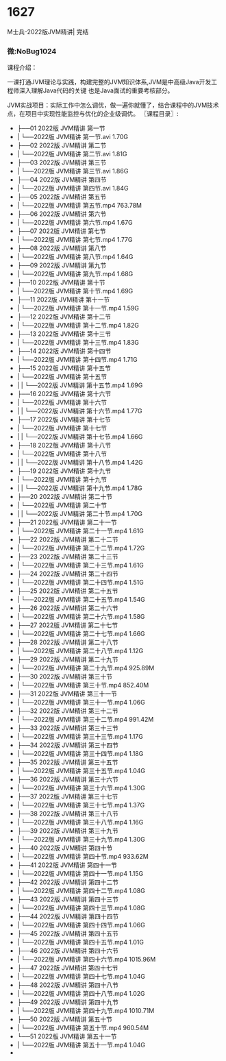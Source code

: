 # 1627
M士兵-2022版JVM精讲| 完结

### 微:NoBug1024 


课程介绍：

一课打通JVM理论与实践，构建完整的JVM知识体系,JVM是中高级Java开发工程师深入理解Java代码的关键 也是Java面试的重要考核部分。

JVM实战项目：实际工作中怎么调优，做一遍你就懂了，结合课程中的JVM技术点，在项目中实现性能监控与优化的企业级调优。
〖课程目录〗:


- ├──01 2022版 JVM精讲 第一节  
- |   └──2022版 JVM精讲 第一节.avi  1.70G
- ├──02 2022版 JVM精讲 第二节  
- |   └──2022版 JVM精讲 第二节.avi  1.81G
- ├──03 2022版 JVM精讲 第三节  
- |   └──2022版 JVM精讲 第三节.avi  1.86G
- ├──04 2022版 JVM精讲 第四节  
- |   └──2022版 JVM精讲 第四节.avi  1.84G
- ├──05 2022版 JVM精讲 第五节  
- |   └──2022版 JVM精讲 第五节.mp4  763.78M
- ├──06 2022版 JVM精讲 第六节  
- |   └──2022版 JVM精讲 第六节.mp4  1.67G
- ├──07 2022版 JVM精讲 第七节  
- |   └──2022版 JVM精讲 第七节.mp4  1.77G
- ├──08 2022版 JVM精讲 第八节  
- |   └──2022版 JVM精讲 第八节.mp4  1.64G
- ├──09 2022版 JVM精讲 第九节  
- |   └──2022版 JVM精讲 第九节.mp4  1.68G
- ├──10 2022版 JVM精讲 第十节  
- |   └──2022版 JVM精讲 第十节.mp4  1.69G
- ├──11 2022版 JVM精讲 第十一节  
- |   └──2022版 JVM精讲 第十一节.mp4  1.59G
- ├──12 2022版 JVM精讲 第十二节  
- |   └──2022版 JVM精讲 第十二节.mp4  1.82G
- ├──13 2022版 JVM精讲 第十三节  
- |   └──2022版 JVM精讲 第十三节.mp4  1.83G
- ├──14 2022版 JVM精讲 第十四节  
- |   └──2022版 JVM精讲 第十四节.mp4  1.71G
- ├──15 2022版 JVM精讲 第十五节  
- |   └──2022版 JVM精讲 第十五节  
- |   |   └──2022版 JVM精讲 第十五节.mp4  1.69G
- ├──16 2022版 JVM精讲 第十六节  
- |   └──2022版 JVM精讲 第十六节  
- |   |   └──2022版 JVM精讲 第十六节.mp4  1.77G
- ├──17 2022版 JVM精讲 第十七节  
- |   └──2022版 JVM精讲 第十七节  
- |   |   └──2022版 JVM精讲 第十七节.mp4  1.66G
- ├──18 2022版 JVM精讲 第十八节  
- |   └──2022版 JVM精讲 第十八节  
- |   |   └──2022版 JVM精讲 第十八节.mp4  1.42G
- ├──19 2022版 JVM精讲 第十九节  
- |   └──2022版 JVM精讲 第十九节  
- |   |   └──2022版 JVM精讲 第十九节.mp4  1.78G
- ├──20 2022版 JVM精讲 第二十节  
- |   └──2022版 JVM精讲 第二十节  
- |   |   └──2022版 JVM精讲 第二十节.mp4  1.70G
- ├──21 2022版 JVM精讲 第二十一节  
- |   └──2022版 JVM精讲 第二十一节.mp4  1.61G
- ├──22 2022版 JVM精讲 第二十二节  
- |   └──2022版 JVM精讲 第二十二节.mp4  1.72G
- ├──23 2022版 JVM精讲 第二十三节  
- |   └──2022版 JVM精讲 第二十三节.mp4  1.61G
- ├──24 2022版 JVM精讲 第二十四节  
- |   └──2022版 JVM精讲 第二十四节.mp4  1.51G
- ├──25 2022版 JVM精讲 第二十五节  
- |   └──2022版 JVM精讲 第二十五节.mp4  1.54G
- ├──26 2022版 JVM精讲 第二十六节  
- |   └──2022版 JVM精讲 第二十六节.mp4  1.58G
- ├──27 2022版 JVM精讲 第二十七节  
- |   └──2022版 JVM精讲 第二十七节.mp4  1.66G
- ├──28 2022版 JVM精讲 第二十八节  
- |   └──2022版 JVM精讲 第二十八节.mp4  1.12G
- ├──29 2022版 JVM精讲 第二十九节  
- |   └──2022版 JVM精讲 第二十九节.mp4  925.89M
- ├──30 2022版 JVM精讲 第三十节  
- |   └──2022版 JVM精讲 第三十节.mp4  852.40M
- ├──31 2022版 JVM精讲 第三十一节  
- |   └──2022版 JVM精讲 第三十一节.mp4  1.06G
- ├──32 2022版 JVM精讲 第三十二节  
- |   └──2022版 JVM精讲 第三十二节.mp4  991.42M
- ├──33 2022版 JVM精讲 第三十三节  
- |   └──2022版 JVM精讲 第三十三节.mp4  1.17G
- ├──34 2022版 JVM精讲 第三十四节  
- |   └──2022版 JVM精讲 第三十四节.mp4  1.18G
- ├──35 2022版 JVM精讲 第三十五节  
- |   └──2022版 JVM精讲 第三十五节.mp4  1.04G
- ├──36 2022版 JVM精讲 第三十六节  
- |   └──2022版 JVM精讲 第三十六节.mp4  1.30G
- ├──37 2022版 JVM精讲 第三十七节  
- |   └──2022版 JVM精讲 第三十七节.mp4  1.37G
- ├──38 2022版 JVM精讲 第三十八节  
- |   └──2022版 JVM精讲 第三十八节.mp4  1.16G
- ├──39 2022版 JVM精讲 第三十九节  
- |   └──2022版 JVM精讲 第三十九节.mp4  1.30G
- ├──40 2022版 JVM精讲 第四十节  
- |   └──2022版 JVM精讲 第四十节.mp4  933.62M
- ├──41 2022版 JVM精讲 第四十一节  
- |   └──2022版 JVM精讲 第四十一节.mp4  1.15G
- ├──42 2022版 JVM精讲 第四十二节  
- |   └──2022版 JVM精讲 第四十二节.mp4  1.08G
- ├──43 2022版 JVM精讲 第四十三节  
- |   └──2022版 JVM精讲 第四十三节.mp4  1.08G
- ├──44 2022版 JVM精讲 第四十四节  
- |   └──2022版 JVM精讲 第四十四节.mp4  1.06G
- ├──45 2022版 JVM精讲 第四十五节  
- |   └──2022版 JVM精讲 第四十五节.mp4  1.01G
- ├──46 2022版 JVM精讲 第四十六节  
- |   └──2022版 JVM精讲 第四十六节.mp4  1015.96M
- ├──47 2022版 JVM精讲 第四十七节  
- |   └──2022版 JVM精讲 第四十七节.mp4  1.04G
- ├──48 2022版 JVM精讲 第四十八节  
- |   └──2022版 JVM精讲 第四十八节.mp4  1.02G
- ├──49 2022版 JVM精讲 第四十九节  
- |   └──2022版 JVM精讲 第四十九节.mp4  1010.71M
- ├──50 2022版 JVM精讲 第五十节  
- |   └──2022版 JVM精讲 第五十节.mp4  960.54M
- └──51 2022版 JVM精讲 第五十一节  
- |   └──2022版 JVM精讲 第五十一节.mp4  1.04G
- 
